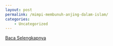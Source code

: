 ```yaml
---
layout: post
permalink: /mimpi-membunuh-anjing-dalam-islam/
categories:
    - Uncategorized
---
```


[Baca Selengkapnya](/08)